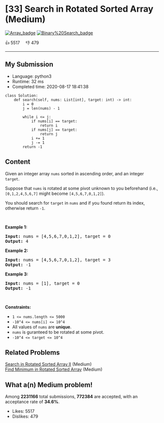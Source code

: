 # [33] Search in Rotated Sorted Array (Medium)

[![Array_badge](https://img.shields.io/badge/topic-Array-green.svg)](https://leetcode.com/problems/search-in-rotated-sorted-array/)  [![Binary%20Search_badge](https://img.shields.io/badge/topic-Binary%20Search-green.svg)](https://leetcode.com/problems/search-in-rotated-sorted-array/) 

:+1: 5517 &nbsp; &nbsp; :thumbsdown: 479

---

## My Submission

- Language: python3
- Runtime: 32 ms
- Completed time: 2020-08-17 18:41:38

```python3
class Solution:
    def search(self, nums: List[int], target: int) -> int:
        i = 0
        j = len(nums) - 1
        
        while i <= j:
            if nums[i] == target:
                return i
            if nums[j] == target:
                return j
            i += 1
            j -= 1
        return -1
```

## Content
<p>Given an integer array <code>nums</code> sorted in ascending order, and an integer <code>target</code>.</p>

<p>Suppose that <code>nums</code> is rotated at some pivot unknown to you beforehand (i.e., <code>[0,1,2,4,5,6,7]</code> might become <code>[4,5,6,7,0,1,2]</code>).</p>

<p>You should search for&nbsp;<code>target</code> in <code>nums</code> and if you found return its index, otherwise return <code>-1</code>.</p>

<p>&nbsp;</p>
<p><strong>Example 1:</strong></p>
<pre><strong>Input:</strong> nums = [4,5,6,7,0,1,2], target = 0
<strong>Output:</strong> 4
</pre><p><strong>Example 2:</strong></p>
<pre><strong>Input:</strong> nums = [4,5,6,7,0,1,2], target = 3
<strong>Output:</strong> -1
</pre><p><strong>Example 3:</strong></p>
<pre><strong>Input:</strong> nums = [1], target = 0
<strong>Output:</strong> -1
</pre>
<p>&nbsp;</p>
<p><strong>Constraints:</strong></p>

<ul>
	<li><code>1 &lt;= nums.length &lt;= 5000</code></li>
	<li><code>-10^4 &lt;= nums[i] &lt;= 10^4</code></li>
	<li>All values of <code>nums</code> are <strong>unique</strong>.</li>
	<li><code>nums</code> is guranteed to be rotated at some pivot.</li>
	<li><code>-10^4 &lt;= target &lt;= 10^4</code></li>
</ul>


## Related Problems
[Search in Rotated Sorted Array II](https://leetcode.com/problems/search-in-rotated-sorted-array-ii/) (Medium) <br>
[Find Minimum in Rotated Sorted Array](https://leetcode.com/problems/find-minimum-in-rotated-sorted-array/) (Medium) <br>

## What a(n) Medium problem!
Among **2231166** total submissions, **772384** are accepted, with an acceptance rate of **34.6%**. <br>

- Likes: 5517
- Dislikes: 479

